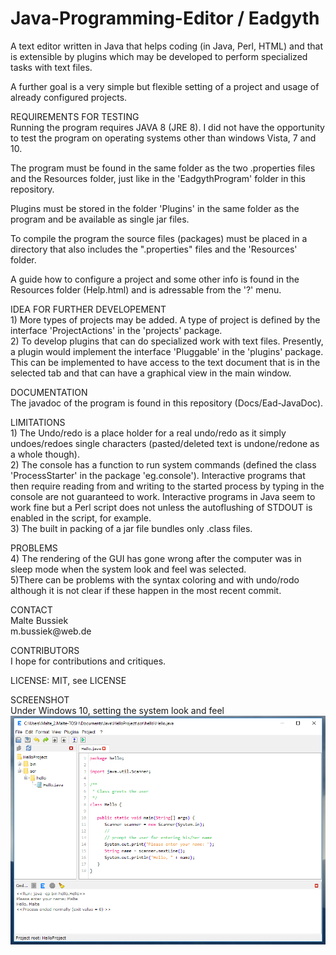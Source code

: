 # Java-Programming-Editor / Eadgyth
A text editor written in Java that helps coding (in Java, Perl, HTML) and that is extensible
by plugins which may be developed to perform specialized tasks with text files.
<p>
A further goal is a very simple but flexible setting of a project and usage of already
configured projects.
<p>
REQUIREMENTS FOR TESTING <br>
Running the program requires JAVA 8 (JRE 8). I did not have the opportunity to test
the program on operating systems other than windows Vista, 7 and 10.<p>
The program must be found in the same folder as the two .properties files and the Resources
folder, just like in the 'EadgythProgram' folder in this repository.<p>
Plugins must be stored in the folder 'Plugins' in the same folder as the program and be available
as single jar files.<p>
To compile the program the source files (packages) must be placed in a directory that also
includes the ".properties" files and the 'Resources' folder.<p>
A guide how to configure a project and some other info is found in the Resources
folder (Help.html) and is adressable from the '?' menu. 
<p>
IDEA FOR FURTHER DEVELOPEMENT<br>
1) More types of projects may be added. A type of project is defined by the interface
'ProjectActions' in the 'projects' package.<br>
2) To develop plugins that can do specialized work with text files. Presently, a
plugin would implement the interface 'Pluggable' in the 'plugins' package. This can be
implemented to have access to the text document that is in the selected tab and that can
have a graphical view in the main window.
<p>
DOCUMENTATION <br>
The javadoc of the program is found in this repository (Docs/Ead-JavaDoc).
<p>
LIMITATIONS <br>
1) The Undo/redo is a place holder for a real undo/redo as it simply undoes/redoes single
characters (pasted/deleted text is undone/redone as a whole though).
<br>
2) The console has a function to run system commands (defined the class 'ProcessStarter'
in the package 'eg.console'). Interactive programs that then require reading from and
writing to the started process by typing in the console are not guaranteed to work.
Interactive programs in Java seem to work fine but a Perl script does not unless the
autoflushing of STDOUT is enabled in the script, for example.
<br>
3) The built in packing of a jar file bundles only .class files.
<br>
<p>
PROBLEMS <br>
4) The rendering of the GUI has gone wrong after the computer was in sleep mode when
the system look and feel was selected.
<br>
5)There can be problems with the syntax coloring and with undo/rodo although it is not
clear if these happen in the most recent commit.
<br>
<p>
CONTACT<br>
Malte Bussiek<br>
m.bussiek@web.de<br>
<p>
CONTRIBUTORS<br>
I hope for contributions and critiques.<br>
<p>
LICENSE: MIT, see LICENSE<br>
<p>
SCREENSHOT<br>
Under Windows 10, setting the system look and feel<br>
<img src="Screenshots/Windows10SystemLAF.png" width="600"/>

